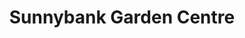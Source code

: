 ---
title: "Sunnybank Garden Centre"
url: /carrickfergus/sunnybank-garden-centre/
shop: Garten-Center
---